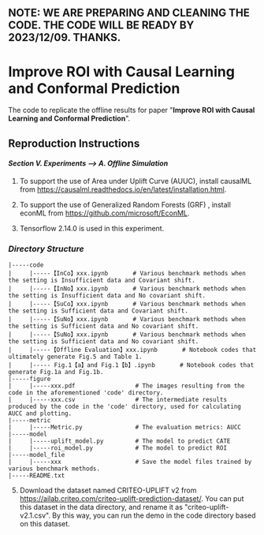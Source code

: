 
## NOTE: WE ARE PREPARING AND CLEANING THE CODE. THE CODE WILL BE READY BY 2023/12/09. THANKS.


# Improve ROI with Causal Learning and Conformal Prediction

The code to replicate the offline results for paper "**Improve ROI with Causal Learning and Conformal Prediction**".

## **Reproduction Instructions**

#### ***Section V. Experiments --> A. Offline Simulation***





1. To support the use of Area under Uplift Curve (AUUC), install causalML from https://causalml.readthedocs.io/en/latest/installation.html.

2. To support the use of Generalized Random Forests (GRF) , install econML from https://github.com/microsoft/EconML.

3. Tensorflow 2.14.0 is used in this experiment.

### ***Directory Structure***
```
|-----code
|     |-----【InCo】xxx.ipynb       # Various benchmark methods when the setting is Insufficient data and Covariant shift.
|     |-----【InNo】xxx.ipynb       # Various benchmark methods when the setting is Insufficient data and No covariant shift.
|     |-----【SuCo】xxx.ipynb       # Various benchmark methods when the setting is Sufficient data and Covariant shift.
|     |-----【SuNo】xxx.ipynb       # Various benchmark methods when the setting is Sufficient data and No covariant shift.
|     |-----【SuNo】xxx.ipynb       # Various benchmark methods when the setting is Sufficient data and No covariant shift.
|     |-----【Offline Evaluation】xxx.ipynb       # Notebook codes that ultimately generate Fig.5 and Table 1.
|     |----- Fig.1【a】and Fig.1【b】.ipynb       # Notebook codes that generate Fig.1a and Fig.1b.
|-----figure
|     |-----xxx.pdf                 # The images resulting from the code in the aforementioned 'code' directory.
|     |-----xxx.csv                 # The intermediate results produced by the code in the 'code' directory, used for calculating AUCC and plotting.
|-----metric
|     |-----Metric.py               # The evaluation metrics: AUCC
|-----model
|     |-----uplift_model.py         # The model to predict CATE
|     |-----roi_model.py            # The model to predict ROI
|-----model_file
|     |-----xxx                     # Save the model files trained by various benchmark methods.       
|-----README.txt
```
5. Download the dataset named CRITEO-UPLIFT v2 from https://ailab.criteo.com/criteo-uplift-prediction-dataset/. You can put this dataset in the data directory, and rename it as "criteo-uplift-v2.1.csv". By this way, you can run the demo in the code directory based on this dataset.


